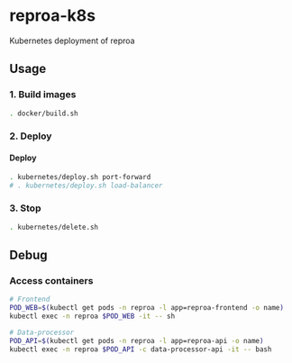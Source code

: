 # reproa-k8s
Kubernetes deployment of reproa

## Usage
### 1. Build images
```bash
. docker/build.sh
```

### 2. Deploy
#### Deploy
```bash
. kubernetes/deploy.sh port-forward
# . kubernetes/deploy.sh load-balancer
```

### 3. Stop
```bash
. kubernetes/delete.sh
```

## Debug
### Access containers
```bash
# Frontend
POD_WEB=$(kubectl get pods -n reproa -l app=reproa-frontend -o name)
kubectl exec -n reproa $POD_WEB -it -- sh

# Data-processor
POD_API=$(kubectl get pods -n reproa -l app=reproa-api -o name)
kubectl exec -n reproa $POD_API -c data-processor-api -it -- bash
```
